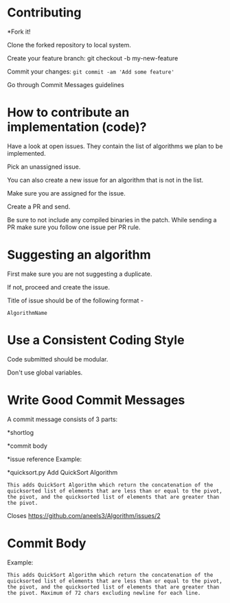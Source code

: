 # Contributing
*Fork it!

Clone the forked repository to local system.

Create your feature branch: git checkout -b my-new-feature

Commit your changes: `git commit -am 'Add some feature'`

Go through Commit Messages guidelines

# How to contribute an implementation (code)?
Have a look at open issues. They contain the list of algorithms we plan to be implemented. 

Pick an unassigned issue.

You can also create a new issue for an algorithm that is not in the list.

Make sure you are assigned for the issue.

Create a PR and send.

Be sure to not include any compiled binaries in the patch.
While sending a PR make sure you follow one issue per PR rule.

# Suggesting an algorithm
First make sure you are not suggesting a duplicate.

If not, proceed and create the issue.

Title of issue should be of the following format -

`AlgorithmName`

# Use a Consistent Coding Style
Code submitted should be modular.

Don't use global variables.

# Write Good Commit Messages
A commit message consists of 3 parts:

*shortlog

*commit body

*issue reference Example:

*quicksort.py Add QuickSort Algorithm

`This adds QuickSort Algorithm which return the concatenation of the
quicksorted list of elements that are less than or equal to the pivot, the
pivot, and the quicksorted list of elements that are greater than the pivot.`

Closes https://github.com/aneels3/Algorithm/issues/2

# Commit Body
Example:

`This adds QuickSort Algorithm which return the concatenation of the
quicksorted list of elements that are less than or equal to the pivot, the
pivot, and the quicksorted list of elements that are greater than the pivot.
Maximum of 72 chars excluding newline for each line.`


